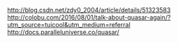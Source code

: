 http://blog.csdn.net/zdy0_2004/article/details/51323583
http://colobu.com/2016/08/01/talk-about-quasar-again/?utm_source=tuicool&utm_medium=referral
http://docs.paralleluniverse.co/quasar/
